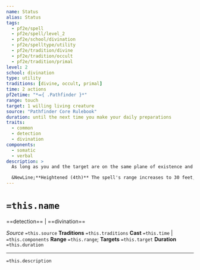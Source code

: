 ```yaml
---
name: Status
alias: Status
tags:
  - pf2e/spell
  - pf2e/spell/level_2
  - pf2e/school/divination
  - pf2e/spelltype/utility
  - pf2e/tradition/divine
  - pf2e/tradition/occult
  - pf2e/tradition/primal
level: 2
school: divination
type: utility
traditions: [divine, occult, primal]
time: 2 actions
pf2etime: "*⬺{ .Pathfinder }*"
range: touch
target: 1 willing living creature
source: "Pathfinder Core Rulebook"
duration: until the next time you make your daily preparations
traits:
  - common
  - detection
  - divination
components:
  - somatic
  - verbal
description: >
  As long as you and the target are on the same plane of existence and both alive, you remain aware of its present state. You know the target's direction from you, distance from you, and any conditions affecting it.

  &NewLine;**Heightened (4th)** The spell's range increases to 30 feet, and you can target up to 10 creatures.
---
```

# `=this.name`
==detection== | ==divination==

*Source* `=this.source`
**Traditions** `=this.traditions`
**Cast** `=this.time` | `=this.components`
**Range** `=this.range`; **Targets** `=this.target`
**Duration** `=this.duration`

***
`=this.description`